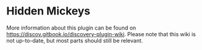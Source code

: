 # Hidden Mickeys

More information about this plugin can be found on https://discov.gitbook.io/discovery-plugin-wiki.
Please note that this wiki is not up-to-date, but most parts should still be relevant.
